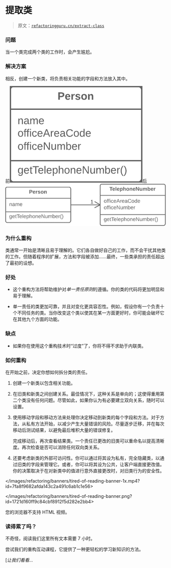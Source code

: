 # 提取类

> 原文：[`refactoringguru.cn/extract-class`](https://refactoringguru.cn/extract-class)

### 问题

当一个类完成两个类的工作时，会产生尴尬。

### 解决方案

相反，创建一个新类，将负责相关功能的字段和方法放入其中。

前![提取类 - 前](img/736293f9ca11de26be58439303a15c5a.png)后![提取类 - 后](img/adf613cc50f99eeeec3a47ac215f5cf7.png)

### 为什么重构

类通常一开始是清晰且易于理解的。它们各自做好自己的工作，而不会干扰其他类的工作。但随着程序的扩展，方法和字段被添加……最终，一些类承担的责任超出了最初的设想。

### 好处

+   这个重构方法将帮助维护对*单一责任原则*的遵循。你的类的代码将更加明显和易于理解。

+   单一责任的类更加可靠，并且对变化更具容忍性。例如，假设你有一个负责十个不同任务的类。当你改变这个类以使其在某一方面更好时，你可能会破坏它在其他九个方面的功能。

### 缺点

+   如果你在使用这个重构技术时“过度”了，你将不得不求助于内联类。

### 如何重构

在开始之前，决定你想如何拆分类的责任。

1.  创建一个新类以包含相关功能。

1.  在旧类和新类之间创建关系。最佳情况下，这种关系是单向的；这使得重用第二个类没有任何问题。尽管如此，如果你认为有必要建立双向关系，随时可以设置。

1.  使用移动字段和移动方法来处理你决定移动到新类的每个字段和方法。对于方法，从私有方法开始，以减少产生大量错误的风险。尽量逐步迁移，并在每次移动后测试结果，以避免最后堆积大量的错误修复。

    完成移动后，再次查看结果类。一个责任已更改的旧类可以重命名以提高清晰度。再次检查是否可以消除任何双向类关系。

1.  还要考虑新类的外部可访问性。你可以通过将其设为私有，完全隐藏类，以通过旧类的字段来管理它。或者，你可以将其设为公共，让客户端直接更改值。你的决策取决于在对新类中的值进行意外直接更改时，对旧类行为的安全性。

</images/refactoring/banners/tired-of-reading-banner-1x.mp4?id=7fa8f9682afda143c2a491c6ab1c1e56>

</images/refactoring/banners/tired-of-reading-banner.png?id=1721d160ff9c84cbf8912f5d282e2bb4>

您的浏览器不支持 HTML 视频。  

### 读得累了吗？  

不奇怪，阅读我们这里所有文本需要 7 小时。  

尝试我们的重构互动课程，它提供了一种更轻松的学习新知识的方法。

[*让我们看看…*  

